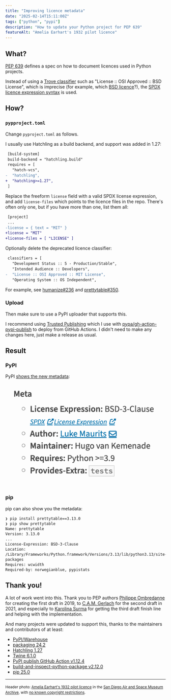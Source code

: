 ```yaml
---
title: "Improving licence metadata"
date: "2025-02-14T15:11:00Z"
tags: ["python", "pypi"]
description: "How to update your Python project for PEP 639"
featureAlt: "Amelia Earhart's 1932 pilot licence"
---
```


## What?

[PEP 639](https://peps.python.org/pep-0639/) defines a spec on how to document licences
used in Python projects.

Instead of using a [Trove classifier](https://pypi.org/classifiers/) such as "License ::
OSI Approved :: BSD License", which is imprecise (for example, which
[BSD licence](https://en.wikipedia.org/wiki/BSD_licenses)?), the
[SPDX licence expression syntax](https://spdx.github.io/spdx-spec/v2.2.2/SPDX-license-expressions/)
is used.

## How?

### `pypproject.toml`

Change `pyproject.toml` as follows.

I usually use Hatchling as a build backend, and support was added in 1.27:

```diff
 [build-system]
 build-backend = "hatchling.build"
 requires = [
   "hatch-vcs",
-  "hatchling",
+  "hatchling>=1.27",
 ]
```

Replace the freeform `license` field with a valid SPDX license expression, and add
`license-files` which points to the licence files in the repo. There's often only one,
but if you have more than one, list them all:

```diff
 [project]
 ...
-license = { text = "MIT" }
+license = "MIT"
+license-files = [ "LICENSE" ]
```

Optionally delete the deprecated licence classifier:

```diff
 classifiers = [
   "Development Status :: 5 - Production/Stable",
   "Intended Audience :: Developers",
-  "License :: OSI Approved :: MIT License",
   "Operating System :: OS Independent",
```

For example, see [humanize#236](https://github.com/python-humanize/humanize/pull/236)
and [prettytable#350](https://github.com/prettytable/prettytable/pull/350).

### Upload

Then make sure to use a PyPI uploader that supports this.

I recommend using [Trusted Publishing](https://docs.pypi.org/trusted-publishers/) which
I use with [pypa/gh-action-pypi-publish](https://github.com/pypa/gh-action-pypi-publish)
to deploy from GitHub Actions. I didn't need to make any changes here, just make a
release as usual.

## Result

### PyPI

PyPI [shows the new metadata](https://pypi.org/project/prettytable/3.13.0/):

![Screenshot of PyPI showing licence expression: BSD-3-Clause](pypi-licence.png)

### pip

pip can also show you the metadata:

```shell
❯ pip install prettytable==3.13.0
❯ pip show prettytable
Name: prettytable
Version: 3.13.0
...
License-Expression: BSD-3-Clause
Location: /Library/Frameworks/Python.framework/Versions/3.13/lib/python3.13/site-packages
Requires: wcwidth
Required-by: norwegianblue, pypistats
```

## Thank you!

A lot of work went into this. Thank you to PEP authors
[Philippe Ombredanne](https://github.com/pombredanne) for creating the first draft in
2019, to [C.A.M. Gerlach](https://github.com/cam-gerlach) for the second draft in 2021,
and especially to [Karolina Surma](https://karolinasurma.eu/) for getting the third
draft finish line and helping with the implementation.

And many projects were updated to support this, thanks to the maintainers and
contributors of at least:

- [PyPI/Warehouse](https://github.com/pypi/warehouse/issues/16620)
- [packaging 24.2](https://packaging.pypa.io/en/stable/changelog.html)
- [Hatchling 1.27](https://hatch.pypa.io/dev/history/hatchling/)
- [Twine 6.1.0](https://twine.readthedocs.io/en/stable/changelog.html)
- [PyPI publish GitHub Action v1.12.4](https://github.com/pypa/gh-action-pypi-publish/releases/tag/v1.12.4)
- [build-and-inspect-python-package v2.12.0](https://github.com/hynek/build-and-inspect-python-package/releases/tag/v2.12.0)
- [pip 25.0](https://ichard26.github.io/blog/2025/01/whats-new-in-pip-25.0/)

---

<small>Header photo:
<a target="_blank" rel="noopener noreferrer" href="https://www.flickr.com/photos/sdasmarchives/49801923846/">Amelia
Earhart's 1932 pilot licence</a> in the
<a target="_blank" rel="noopener noreferrer" href="https://www.flickr.com/photos/sdasmarchives/">San
Diego Air and Space Museum Archive</a>, with
<a target="_blank" rel="noopener noreferrer" href="https://www.flickr.com/commons/usage/">no
known copyright restrictions</a>.</small>
